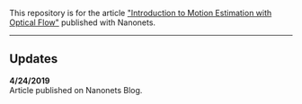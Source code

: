 This repository is for the article ["Introduction to Motion Estimation with Optical Flow"](https://nanonets.com/blog/optical-flow/) published with Nanonets.

---

## Updates

**4/24/2019**</br>
Article published on Nanonets Blog.
